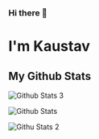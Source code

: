 ### Hi there 👋
# I'm Kaustav

## My Github Stats

![Github Stats 3](https://github-readme-stats.vercel.app/api?username=commandantekaustav)

![Github Stats](https://github-readme-streak-stats.herokuapp.com/?user=commandantekaustav)

![Githu Stats 2](https://github-readme-stats.vercel.app/api/top-langs/?username=commandantekaustav)

<!--
**commandantekaustav/commandantekaustav** is a ✨ _special_ ✨ repository because its `README.md` (this file) appears on your GitHub profile.

Here are some ideas to get you started:

- 🔭 I’m currently working on ...
- 🌱 I’m currently learning ...
- 👯 I’m looking to collaborate on ...
- 🤔 I’m looking for help with ...
- 💬 Ask me about ...
- 📫 How to reach me: ...
- 😄 Pronouns: ...
- ⚡ Fun fact: ...
-->
